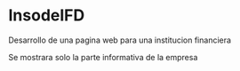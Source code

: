 # InsodeIFD

Desarrollo de una pagina web para una institucion financiera

Se mostrara solo la parte informativa de la empresa